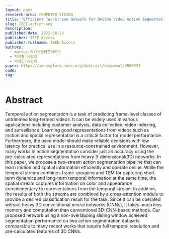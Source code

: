 ```yaml
---
layout: post
research-area: COMPUTER VISION
title: "Efficient Two-Stream Network for Online Video Action Segmentation"
slug: IEEE-action-seg
description:
published-date: 2022-08-24
publisher: IEEE Access
publisher-fullname: IEEE Access
authors:
  - marcus:카카오엔터프라이즈
  - 박래홍:서강대
  - 박형민:서강대
paper: https://ieeexplore.ieee.org/abstract/document/9866031
code: 
tag:
---
```


# Abstract

Temporal action segmentation is a task of predicting frame-level classes of untrimmed long-termed videos. It can be widely used in various applications including customer analysis, data collection, video indexing, and surveillance. Learning good representations from videos such as motion and spatial representation is a critical factor for model performance. Furthermore, the used model should make reliable decisions with low latency for practical use in a resource-constrained environment. However, many works in action segmentation consider just an accuracy using the pre-calculated representations from heavy 3-dimensional(3D) networks. In this paper, we propose a two-stream action segmentation pipeline that can learn motion and spatial information efficiently and operate online. While the temporal stream combines frame-grouping and TSM for capturing short-term dynamics and long-term temporal information at the same time, the spatial stream captures information on color and appearance complementary to representations from the temporal stream. In addition, the results of both the streams are combined by a cross-attention module to provide a desired classification result for the task. Since it can be operated without heavy 3D convolutional neural networks (CNNs), it takes much less memory and computation than conventional 3D-CNN-based methods. Our proposed network using a non-overlapping sliding window achieved segmentation performance on two action segmentation datasets comparable to many recent works that require full temporal resolution and pre-calculated features of 3D CNNs.
